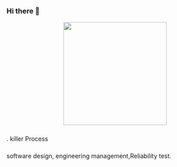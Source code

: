 ### Hi there 👋

<p align="center">
  <samp>
    <img src="https://i.imgur.com/kdKhgx6.gif" width="240px" align="center">
  </samp>
</p>

###
. killer Process

### 
software design, engineering management,Reliability test.
